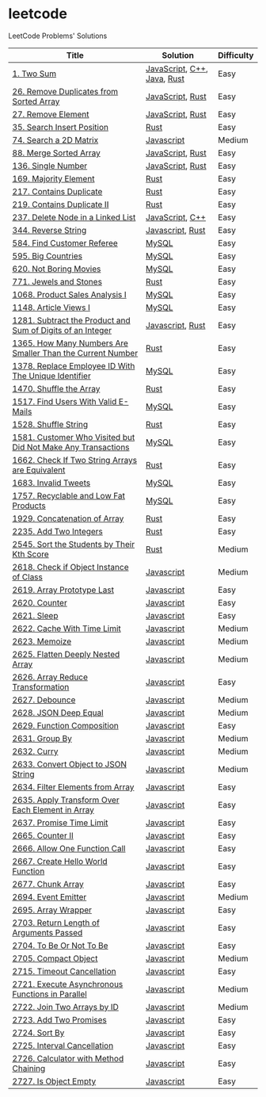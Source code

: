 # leetcode

LeetCode Problems' Solutions

| Title | Solution | Difficulty |
| ----- | -------- | ---------- |
|[1. Two Sum](https://leetcode.com/problems/two-sum/)| [JavaScript](./algorithms/two-sum/two-sum.js), [C++](./algorithms/two-sum/two-sum.cpp), [Java](./algorithms/two-sum/two-sum.java), [Rust](./algorithms//two-sum/two-sum.rs)|Easy|
|[26. Remove Duplicates from Sorted Array](https://leetcode.com/problems/remove-duplicates-from-sorted-array/)|[JavaScript](./algorithms/remove-duplicates-from-sorted-array/remove-duplicates-from-sorted-array.js), [Rust](./algorithms/remove-duplicates-from-sorted-array/remove-duplicates-from-sorted-array.rs)|Easy|
|[27. Remove Element](https://leetcode.com/problems/remove-element/)|[JavaScript](./algorithms/remove-element/remove-element.js), [Rust](./algorithms/remove-element/remove-element.rs)|Easy|
|[35. Search Insert Position](https://leetcode.com/problems/search-insert-position/)|[Rust](./algorithms/search-insert-position/search-insert-position.rs)|Easy|
|[74. Search a 2D Matrix](https://leetcode.com/problems/search-a-2d-matrix/)|[Javascript](./algorithms/search-a-2d-matrix/search-a-2d-matrix.js)|Medium|
|[88. Merge Sorted Array](https://leetcode.com/problems/merge-sorted-array/)|[JavaScript](./algorithms/merge-sorted-array/merge-sorted-array.js), [Rust](./algorithms/merge-sorted-array/merge-sorted-array.rs)|Easy|
|[136. Single Number](https://leetcode.com/problems/single-number/)|[JavaScript](./algorithms/single-number/single-number.js), [Rust](./algorithms/single-number/single-number.rs)|Easy|
|[169. Majority Element](https://leetcode.com/problems/majority-element/)|[Rust](./algorithms/majority-element/majority-element.rs)|Easy|
|[217. Contains Duplicate](https://leetcode.com/problems/contains-duplicate/)|[Rust](./algorithms/contains-duplicate/contains-duplicate.rs)|Easy|
|[219. Contains Duplicate II](https://leetcode.com/problems/contains-duplicate-ii)|[Rust](./algorithms/contains-duplicate-ii/contains-duplicate-ii.rs)|Easy|
|[237. Delete Node in a Linked List](https://leetcode.com/problems/delete-node-in-a-linked-list/)|[JavaScript](./algorithms/delete-node-in-a-linked-list/delete-node-in-a-linked-list.js), [C++](./algorithms/delete-node-in-a-linked-list/delete-node-in-a-linked-list.cpp)|Easy|
|[344. Reverse String](https://leetcode.cn/problems/reverse-string/)|[Javascript](./algorithms/reverse-string/reverse-string.js), [Rust](./algorithms/reverse-string/reverse-string.rs)|Easy|
|[584. Find Customer Referee](https://leetcode.com/problems/find-customer-referee/)|[MySQL](./algorithms/find-customer-referee/find-customer-referee.sql)|Easy|
|[595. Big Countries](https://leetcode.cn/problems/big-countries/)|[MySQL](./algorithms/big-countries/big-countries.sql)|Easy|
|[620. Not Boring Movies](https://leetcode.com/problems/not-boring-movies/)|[MySQL](./algorithms/not-boring-movies/not-boring-movies.sql)|Easy|
|[771. Jewels and Stones](https://leetcode.com/problems/jewels-and-stones/)|[Rust](./algorithms/jewels-and-stones/jewels-and-stones.rs)|Easy|
|[1068. Product Sales Analysis I](https://leetcode.cn/problems/product-sales-analysis-i/)|[MySQL](./algorithms/product-sales-analysis-i/product-sales-analysis-i.sql)|Easy|
|[1148. Article Views I](https://leetcode.cn/problems/article-views-i/)|[MySQL](./algorithms/article-views-i/article-views-i.sql)|Easy|
|[1281. Subtract the Product and Sum of Digits of an Integer](https://leetcode.cn/problems/subtract-the-product-and-sum-of-digits-of-an-integer/)|[Javascript](./algorithms/subtract-the-product-and-sum-of-digits-of-an-integer/subtract-the-product-and-sum-of-digits-of-an-integer.js), [Rust](./algorithms/subtract-the-product-and-sum-of-digits-of-an-integer/subtract-the-product-and-sum-of-digits-of-an-integer.rs)|Easy|
|[1365. How Many Numbers Are Smaller Than the Current Number](https://leetcode.com/problems/how-many-numbers-are-smaller-than-the-current-number/)|[Rust](./algorithms/how-many-numbers-are-smaller-than-the-current-number/how-many-numbers-are-smaller-than-the-current-number.rs)|Easy|
|[1378. Replace Employee ID With The Unique Identifier](https://leetcode.cn/problems/replace-employee-id-with-the-unique-identifier/)|[MySQL](./algorithms/replace-employee-id-with-the-unique-identifier/replace-employee-id-with-the-unique-identifier.sql)|Easy|
|[1470. Shuffle the Array](https://leetcode.com/problems/shuffle-the-array/)|[Rust](./algorithms/shuffle-the-array/shuffle-the-array.rs)|Easy|
|[1517. Find Users With Valid E-Mails](https://leetcode.com/problems/find-users-with-valid-e-mails/)|[MySQL](./algorithms/find-users-with-valid-e-mails/find-users-with-valid-e-mails.sql)|Easy|
|[1528. Shuffle String](https://leetcode.com/problems/shuffle-string/)|[Rust](./algorithms/shuffle-string/shuffle-string.rs)|Easy|
|[1581. Customer Who Visited but Did Not Make Any Transactions](https://leetcode.cn/problems/customer-who-visited-but-did-not-make-any-transactions/)|[MySQL](./algorithms/customer-who-visited-but-did-not-make-any-transactions/customer-who-visited-but-did-not-make-any-transactions.sql)|Easy|
|[1662. Check If Two String Arrays are Equivalent](https://leetcode.com/problems/check-if-two-string-arrays-are-equivalent/)|[Rust](./algorithms/check-if-two-string-arrays-are-equivalent/check-if-two-string-arrays-are-equivalent.rs)|Easy|
|[1683. Invalid Tweets](https://leetcode.cn/problems/invalid-tweets/)|[MySQL](./algorithms/invalid-tweets/invalid-tweets.sql)|Easy|
|[1757. Recyclable and Low Fat Products](https://leetcode.com/problems/recyclable-and-low-fat-products/)|[MySQL](./algorithms/recyclable-and-low-fat-products/recyclable-and-low-fat-products.sql)|Easy|
|[1929. Concatenation of Array](https://leetcode.com/problems/concatenation-of-array/)|[Rust](./algorithms/concatenation-of-array/concatenation-of-array.rs)|Easy|
|[2235. Add Two Integers](https://leetcode.com/problems/add-two-integers/)|[Rust](./algorithms/add-two-integers/add-two-integers.rs)|Easy|
|[2545. Sort the Students by Their Kth Score](https://leetcode.com/problems/sort-the-students-by-their-kth-score/)|[Rust](./algorithms/sort-the-students-by-their-kth-score/sort-the-students-by-their-kth-score.rs)|Medium|
|[2618. Check if Object Instance of Class](https://leetcode.com/problems/check-if-object-instance-of-class/)|[Javascript](./algorithms/check-if-object-instance-of-class/check-if-object-instance-of-class.js)|Medium|
|[2619. Array Prototype Last](https://leetcode.com/problems/array-prototype-last/)|[Javascript](./algorithms/array-prototype-last/array-prototype-last.js)|Easy|
|[2620. Counter](https://leetcode.com/problems/counter)|[Javascript](./algorithms/counter/counter.js)|Easy|
|[2621. Sleep](https://leetcode.com/problems/sleep/)|[Javascript](./algorithms/sleep/sleep.js)|Easy|
|[2622. Cache With Time Limit](https://leetcode.com/problems/cache-with-time-limit/)|[Javascript](./algorithms/cache-with-time-limit/cache-with-time-limit.js)|Medium|
|[2623. Memoize](https://leetcode.com/problems/memoize/)|[Javascript](./algorithms/memoize/memoize.js)|Medium|
|[2625. Flatten Deeply Nested Array](https://leetcode.com/problems/flatten-deeply-nested-array/)|[Javascript](./algorithms/flatten-deeply-nested-array/flatten-deeply-nested-array.js)|Medium|
|[2626. Array Reduce Transformation](https://leetcode.com/problems/array-reduce-transformation/)|[Javascript](./algorithms/array-reduce-transformation/array-reduce-transformation.js)|Easy|
|[2627. Debounce](https://leetcode.com/problems/debounce/)|[Javascript](./algorithms/debounce/debounce.js)|Medium|
|[2628. JSON Deep Equal](https://leetcode.cn/problems/json-deep-equal/)|[Javascript](./algorithms/json-deep-equal/json-deep-equal.js)|Medium|
|[2629. Function Composition](https://leetcode.com/problems/function-composition/)|[Javascript](./algorithms/function-composition/function-composition.js)|Easy|
|[2631. Group By](https://leetcode.com/problems/group-by/)|[Javascript](./algorithms/group-by/group-by.js)|Medium|
|[2632. Curry](https://leetcode.cn/problems/curry/)|[Javascript](./algorithms/curry/curry.js)|Medium|
|[2633. Convert Object to JSON String](https://leetcode.com/problems/convert-object-to-json-string/)|[Javascript](./algorithms/convert-object-to-json-string/convert-object-to-json-string.js)|Medium|
|[2634. Filter Elements from Array](https://leetcode.com/problems/filter-elements-from-array/)|[Javascript](./algorithms/filter-elements-from-array/filter-elements-from-array.js)|Easy|
|[2635. Apply Transform Over Each Element in Array](https://leetcode.com/problems/apply-transform-over-each-element-in-array/)|[Javascript](./algorithms/apply-transform-over-each-element-in-array/apply-transform-over-each-element-in-array.js)|Easy|
|[2637. Promise Time Limit](https://leetcode.com/problems/promise-time-limit/)|[Javascript](./algorithms/promise-time-limit/promise-time-limit.js)|Easy|
|[2665. Counter II](https://leetcode.com/problems/counter-ii/)|[Javascript](./algorithms/counter-ii/counter-ii.js)|Easy|
|[2666. Allow One Function Call](https://leetcode.com/problems/allow-one-function-call/)|[Javascript](./algorithms/allow-one-function-call/allow-one-function-call.js)|Easy|
|[2667. Create Hello World Function](https://leetcode.com/problems/create-hello-world-function/)|[Javascript](./algorithms/create-hello-world-function/create-hello-world-function.js)|Easy|
|[2677. Chunk Array](https://leetcode.com/problems/chunk-array/)|[Javascript](./algorithms/chunk-array/chunk-array.js)|Easy|
|[2694. Event Emitter](https://leetcode.com/problems/event-emitter/)|[Javascript](./algorithms/event-emitter/event-emitter.js)|Medium|
|[2695. Array Wrapper](https://leetcode.com/problems/array-wrapper/)|[Javascript](./algorithms/array-wrapper/array-wrapper.js)|Easy|
|[2703. Return Length of Arguments Passed](https://leetcode.com/problems/return-length-of-arguments-passed)|[Javascript](./algorithms/return-length-of-arguments-passed/arguments-length.js)|Easy|
|[2704. To Be Or Not To Be](https://leetcode.com/problems/to-be-or-not-to-be/)|[Javascript](./algorithms/to-be-or-not-to-be/to-be-or-not-to-be.js)|Easy|
|[2705. Compact Object](https://leetcode.com/problems/compact-object/)|[Javascript](./algorithms/compact-object/compact-object.js)|Medium|
|[2715. Timeout Cancellation](https://leetcode.com/problems/timeout-cancellation/)|[Javascript](./algorithms/timeout-cancellation/timeout-cancellation.js)|Easy|
|[2721. Execute Asynchronous Functions in Parallel](https://leetcode.com/problems/execute-asynchronous-functions-in-parallel/)|[Javascript](./algorithms/execute-asynchronous-functions-in-parallel/execute-asynchronous-functions-in-parallel.js)|Medium|
|[2722. Join Two Arrays by ID](https://leetcode.com/problems/join-two-arrays-by-id/)|[Javascript](./algorithms/join-two-arrays-by-id/join-two-arrays-by-id.js)|Medium|
|[2723. Add Two Promises](https://leetcode.com/problems/add-two-promises/)|[Javascript](./algorithms/add-two-promises/add-two-promises.js)|Easy|
|[2724. Sort By](https://leetcode.com/problems/sort-by/)|[Javascript](./algorithms/sort-by/sort-by.js)|Easy|
|[2725. Interval Cancellation](https://leetcode.com/problems/interval-cancellation/)|[Javascript](./algorithms/interval-cancellation/interval-cancellation.js)|Easy|
|[2726. Calculator with Method Chaining](https://leetcode.com/problems/calculator-with-method-chaining/)|[Javascript](./algorithms/calculator-with-method-chaining/calculator-with-method-chaining.js)|Easy|
|[2727. Is Object Empty](https://leetcode.com/problems/is-object-empty/)|[Javascript](./algorithms/is-object-empty/is-object-empty.js)|Easy|


